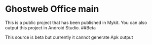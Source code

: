 # Ghostweb Office main

This is a public project that has been published in Mykit. You can also output this project in Android Studio.
##Beta

This source is beta but currently it cannot generate Apk output

